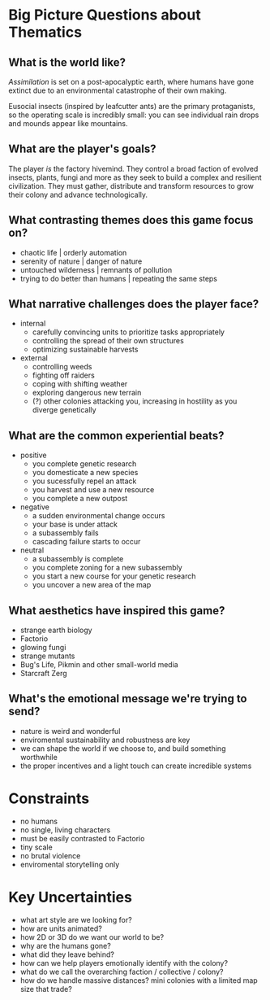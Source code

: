 # Big Picture Questions about Thematics

## What is the world like?

*Assimilation* is set on a post-apocalyptic earth, where humans have gone extinct due to an environmental catastrophe of their own making.

Eusocial insects (inspired by leafcutter ants) are the primary protaganists, so the operating scale is incredibly small: you can see individual rain drops and mounds appear like mountains.

## What are the player's goals?
The player *is* the factory hivemind. They control a broad faction of evolved insects, plants, fungi and more as they seek to build a complex and resilient civilization. They must gather, distribute and transform resources to grow their colony and advance technologically.

## What contrasting themes does this game focus on?
- chaotic life | orderly automation
- serenity of nature | danger of nature
- untouched wilderness | remnants of pollution
- trying to do better than humans | repeating the same steps

## What narrative challenges does the player face?
- internal
  - carefully convincing units to prioritize tasks appropriately
  - controlling the spread of their own structures
  - optimizing sustainable harvests
- external
  - controlling weeds
  - fighting off raiders
  - coping with shifting weather
  - exploring dangerous new terrain
  - (?) other colonies attacking you, increasing in hostility as you diverge genetically

## What are the common experiential beats?
- positive
  - you complete genetic research
  - you domesticate a new species
  - you sucessfully repel an attack
  - you harvest and use a new resource
  - you complete a new outpost
- negative
  - a sudden environmental change occurs
  - your base is under attack
  - a subassembly fails
  - cascading failure starts to occur
- neutral
  - a subassembly is complete
  - you complete zoning for a new subassembly
  - you start a new course for your genetic research
  - you uncover a new area of the map

## What aesthetics have inspired this game?
- strange earth biology
- Factorio
- glowing fungi
- strange mutants
- Bug's Life, Pikmin and other small-world media
- Starcraft Zerg

## What's the emotional message we're trying to send?
- nature is weird and wonderful
- enviromental sustainability and robustness are key
- we can shape the world if we choose to, and build something worthwhile
- the proper incentives and a light touch can create incredible systems

# Constraints
- no humans
- no single, living characters
- must be easily contrasted to Factorio
- tiny scale
- no brutal violence
- enviromental storytelling only

# Key Uncertainties
- what art style are we looking for?
- how are units animated?
- how 2D or 3D do we want our world to be?
- why are the humans gone?
- what did they leave behind?
- how can we help players emotionally identify with the colony?
- what do we call the overarching faction / collective / colony?
- how do we handle massive distances? mini colonies with a limited map size that trade?